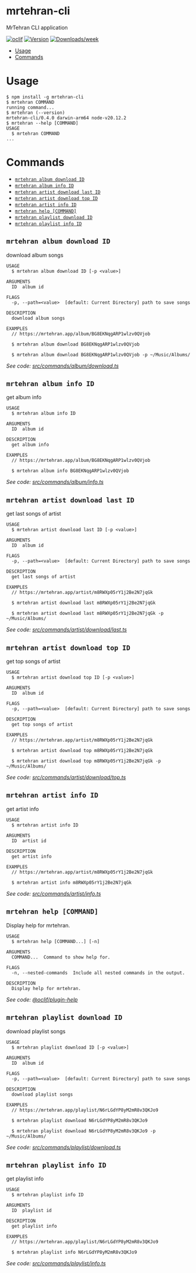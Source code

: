 mrtehran-cli
=================

MrTehran CLI application


[![oclif](https://img.shields.io/badge/cli-oclif-brightgreen.svg)](https://oclif.io)
[![Version](https://img.shields.io/npm/v/mrtehran-cli.svg)](https://npmjs.org/package/mrtehran-cli)
[![Downloads/week](https://img.shields.io/npm/dw/mrtehran-cli.svg)](https://npmjs.org/package/mrtehran-cli)


<!-- toc -->
* [Usage](#usage)
* [Commands](#commands)
<!-- tocstop -->
# Usage
<!-- usage -->
```sh-session
$ npm install -g mrtehran-cli
$ mrtehran COMMAND
running command...
$ mrtehran (--version)
mrtehran-cli/0.4.0 darwin-arm64 node-v20.12.2
$ mrtehran --help [COMMAND]
USAGE
  $ mrtehran COMMAND
...
```
<!-- usagestop -->
# Commands
<!-- commands -->
* [`mrtehran album download ID`](#mrtehran-album-download-id)
* [`mrtehran album info ID`](#mrtehran-album-info-id)
* [`mrtehran artist download last ID`](#mrtehran-artist-download-last-id)
* [`mrtehran artist download top ID`](#mrtehran-artist-download-top-id)
* [`mrtehran artist info ID`](#mrtehran-artist-info-id)
* [`mrtehran help [COMMAND]`](#mrtehran-help-command)
* [`mrtehran playlist download ID`](#mrtehran-playlist-download-id)
* [`mrtehran playlist info ID`](#mrtehran-playlist-info-id)

## `mrtehran album download ID`

download album songs

```
USAGE
  $ mrtehran album download ID [-p <value>]

ARGUMENTS
  ID  album id

FLAGS
  -p, --path=<value>  [default: Current Directory] path to save songs

DESCRIPTION
  download album songs

EXAMPLES
  // https://mrtehran.app/album/BG8EKNqgARP1wlzv0QVjob

  $ mrtehran album download BG8EKNqgARP1wlzv0QVjob

  $ mrtehran album download BG8EKNqgARP1wlzv0QVjob -p ~/Music/Albums/
```

_See code: [src/commands/album/download.ts](https://github.com/HamidNE/mrtehran-cli/blob/v0.4.0/src/commands/album/download.ts)_

## `mrtehran album info ID`

get album info

```
USAGE
  $ mrtehran album info ID

ARGUMENTS
  ID  album id

DESCRIPTION
  get album info

EXAMPLES
  // https://mrtehran.app/album/BG8EKNqgARP1wlzv0QVjob

  $ mrtehran album info BG8EKNqgARP1wlzv0QVjob
```

_See code: [src/commands/album/info.ts](https://github.com/HamidNE/mrtehran-cli/blob/v0.4.0/src/commands/album/info.ts)_

## `mrtehran artist download last ID`

get last songs of artist

```
USAGE
  $ mrtehran artist download last ID [-p <value>]

ARGUMENTS
  ID  album id

FLAGS
  -p, --path=<value>  [default: Current Directory] path to save songs

DESCRIPTION
  get last songs of artist

EXAMPLES
  // https://mrtehran.app/artist/m8RWXp05rY1j2Be2N7jqGk 

  $ mrtehran artist download last m8RWXp05rY1j2Be2N7jqGk

  $ mrtehran artist download last m8RWXp05rY1j2Be2N7jqGk -p ~/Music/Albums/
```

_See code: [src/commands/artist/download/last.ts](https://github.com/HamidNE/mrtehran-cli/blob/v0.4.0/src/commands/artist/download/last.ts)_

## `mrtehran artist download top ID`

get top songs of artist

```
USAGE
  $ mrtehran artist download top ID [-p <value>]

ARGUMENTS
  ID  album id

FLAGS
  -p, --path=<value>  [default: Current Directory] path to save songs

DESCRIPTION
  get top songs of artist

EXAMPLES
  // https://mrtehran.app/artist/m8RWXp05rY1j2Be2N7jqGk 

  $ mrtehran artist download top m8RWXp05rY1j2Be2N7jqGk

  $ mrtehran artist download top m8RWXp05rY1j2Be2N7jqGk -p ~/Music/Albums/
```

_See code: [src/commands/artist/download/top.ts](https://github.com/HamidNE/mrtehran-cli/blob/v0.4.0/src/commands/artist/download/top.ts)_

## `mrtehran artist info ID`

get artist info

```
USAGE
  $ mrtehran artist info ID

ARGUMENTS
  ID  artist id

DESCRIPTION
  get artist info

EXAMPLES
  // https://mrtehran.app/artist/m8RWXp05rY1j2Be2N7jqGk 

  $ mrtehran artist info m8RWXp05rY1j2Be2N7jqGk
```

_See code: [src/commands/artist/info.ts](https://github.com/HamidNE/mrtehran-cli/blob/v0.4.0/src/commands/artist/info.ts)_

## `mrtehran help [COMMAND]`

Display help for mrtehran.

```
USAGE
  $ mrtehran help [COMMAND...] [-n]

ARGUMENTS
  COMMAND...  Command to show help for.

FLAGS
  -n, --nested-commands  Include all nested commands in the output.

DESCRIPTION
  Display help for mrtehran.
```

_See code: [@oclif/plugin-help](https://github.com/oclif/plugin-help/blob/v6.0.22/src/commands/help.ts)_

## `mrtehran playlist download ID`

download playlist songs

```
USAGE
  $ mrtehran playlist download ID [-p <value>]

ARGUMENTS
  ID  album id

FLAGS
  -p, --path=<value>  [default: Current Directory] path to save songs

DESCRIPTION
  download playlist songs

EXAMPLES
  // https://mrtehran.app/playlist/N6rLGdYP8yM2mR8v3QKJo9

  $ mrtehran playlist download N6rLGdYP8yM2mR8v3QKJo9

  $ mrtehran playlist download N6rLGdYP8yM2mR8v3QKJo9 -p ~/Music/Albums/
```

_See code: [src/commands/playlist/download.ts](https://github.com/HamidNE/mrtehran-cli/blob/v0.4.0/src/commands/playlist/download.ts)_

## `mrtehran playlist info ID`

get playlist info

```
USAGE
  $ mrtehran playlist info ID

ARGUMENTS
  ID  playlist id

DESCRIPTION
  get playlist info

EXAMPLES
  // https://mrtehran.app/playlist/N6rLGdYP8yM2mR8v3QKJo9

  $ mrtehran playlist info N6rLGdYP8yM2mR8v3QKJo9
```

_See code: [src/commands/playlist/info.ts](https://github.com/HamidNE/mrtehran-cli/blob/v0.4.0/src/commands/playlist/info.ts)_
<!-- commandsstop -->
